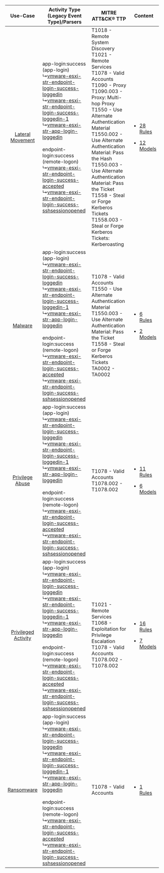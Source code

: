 |    Use-Case    | Activity Type (Legacy Event Type)/Parsers    | MITRE ATT&CK® TTP    | Content    |
|:----:| ---- | ---- | ---- |
|    [Lateral Movement](../../../UseCases/uc_lateral_movement.md)    |  app-login:success (app-login)<br> ↳[vmware-esxi-str-endpoint-login-success-loggedin](Ps/pC_vmwareesxistrendpointloginsuccessloggedin.md)<br> ↳[vmware-esxi-str-endpoint-login-success-loggedin-1](Ps/pC_vmwareesxistrendpointloginsuccessloggedin1.md)<br> ↳[vmware-esxi-str-app-login-loggedin](Ps/pC_vmwareesxistrapploginloggedin.md)<br><br> endpoint-login:success (remote-logon)<br> ↳[vmware-esxi-str-endpoint-login-success-accepted](Ps/pC_vmwareesxistrendpointloginsuccessaccepted.md)<br> ↳[vmware-esxi-str-endpoint-login-success-sshsessionopened](Ps/pC_vmwareesxistrendpointloginsuccesssshsessionopened.md)<br> | T1018 - Remote System Discovery<br>T1021 - Remote Services<br>T1078 - Valid Accounts<br>T1090 - Proxy<br>T1090.003 - Proxy: Multi-hop Proxy<br>T1550 - Use Alternate Authentication Material<br>T1550.002 - Use Alternate Authentication Material: Pass the Hash<br>T1550.003 - Use Alternate Authentication Material: Pass the Ticket<br>T1558 - Steal or Forge Kerberos Tickets<br>T1558.003 - Steal or Forge Kerberos Tickets: Kerberoasting<br> | [<ul><li>28 Rules</li></ul><ul><li>12 Models</li></ul>](RM/r_m_vmware_vmware_esxi_Lateral_Movement.md)   |
|    [Malware](../../../UseCases/uc_malware.md)    |  app-login:success (app-login)<br> ↳[vmware-esxi-str-endpoint-login-success-loggedin](Ps/pC_vmwareesxistrendpointloginsuccessloggedin.md)<br> ↳[vmware-esxi-str-endpoint-login-success-loggedin-1](Ps/pC_vmwareesxistrendpointloginsuccessloggedin1.md)<br> ↳[vmware-esxi-str-app-login-loggedin](Ps/pC_vmwareesxistrapploginloggedin.md)<br><br> endpoint-login:success (remote-logon)<br> ↳[vmware-esxi-str-endpoint-login-success-accepted](Ps/pC_vmwareesxistrendpointloginsuccessaccepted.md)<br> ↳[vmware-esxi-str-endpoint-login-success-sshsessionopened](Ps/pC_vmwareesxistrendpointloginsuccesssshsessionopened.md)<br> | T1078 - Valid Accounts<br>T1550 - Use Alternate Authentication Material<br>T1550.003 - Use Alternate Authentication Material: Pass the Ticket<br>T1558 - Steal or Forge Kerberos Tickets<br>TA0002 - TA0002<br>    | [<ul><li>6 Rules</li></ul><ul><li>2 Models</li></ul>](RM/r_m_vmware_vmware_esxi_Malware.md)    |
|     [Privilege Abuse](../../../UseCases/uc_privilege_abuse.md)     |  app-login:success (app-login)<br> ↳[vmware-esxi-str-endpoint-login-success-loggedin](Ps/pC_vmwareesxistrendpointloginsuccessloggedin.md)<br> ↳[vmware-esxi-str-endpoint-login-success-loggedin-1](Ps/pC_vmwareesxistrendpointloginsuccessloggedin1.md)<br> ↳[vmware-esxi-str-app-login-loggedin](Ps/pC_vmwareesxistrapploginloggedin.md)<br><br> endpoint-login:success (remote-logon)<br> ↳[vmware-esxi-str-endpoint-login-success-accepted](Ps/pC_vmwareesxistrendpointloginsuccessaccepted.md)<br> ↳[vmware-esxi-str-endpoint-login-success-sshsessionopened](Ps/pC_vmwareesxistrendpointloginsuccesssshsessionopened.md)<br> | T1078 - Valid Accounts<br>T1078.002 - T1078.002<br>    | [<ul><li>11 Rules</li></ul><ul><li>6 Models</li></ul>](RM/r_m_vmware_vmware_esxi_Privilege_Abuse.md)     |
| [Privileged Activity](../../../UseCases/uc_privileged_activity.md) |  app-login:success (app-login)<br> ↳[vmware-esxi-str-endpoint-login-success-loggedin](Ps/pC_vmwareesxistrendpointloginsuccessloggedin.md)<br> ↳[vmware-esxi-str-endpoint-login-success-loggedin-1](Ps/pC_vmwareesxistrendpointloginsuccessloggedin1.md)<br> ↳[vmware-esxi-str-app-login-loggedin](Ps/pC_vmwareesxistrapploginloggedin.md)<br><br> endpoint-login:success (remote-logon)<br> ↳[vmware-esxi-str-endpoint-login-success-accepted](Ps/pC_vmwareesxistrendpointloginsuccessaccepted.md)<br> ↳[vmware-esxi-str-endpoint-login-success-sshsessionopened](Ps/pC_vmwareesxistrendpointloginsuccesssshsessionopened.md)<br> | T1021 - Remote Services<br>T1068 - Exploitation for Privilege Escalation<br>T1078 - Valid Accounts<br>T1078.002 - T1078.002<br>    | [<ul><li>16 Rules</li></ul><ul><li>7 Models</li></ul>](RM/r_m_vmware_vmware_esxi_Privileged_Activity.md) |
|          [Ransomware](../../../UseCases/uc_ransomware.md)          |  app-login:success (app-login)<br> ↳[vmware-esxi-str-endpoint-login-success-loggedin](Ps/pC_vmwareesxistrendpointloginsuccessloggedin.md)<br> ↳[vmware-esxi-str-endpoint-login-success-loggedin-1](Ps/pC_vmwareesxistrendpointloginsuccessloggedin1.md)<br> ↳[vmware-esxi-str-app-login-loggedin](Ps/pC_vmwareesxistrapploginloggedin.md)<br><br> endpoint-login:success (remote-logon)<br> ↳[vmware-esxi-str-endpoint-login-success-accepted](Ps/pC_vmwareesxistrendpointloginsuccessaccepted.md)<br> ↳[vmware-esxi-str-endpoint-login-success-sshsessionopened](Ps/pC_vmwareesxistrendpointloginsuccesssshsessionopened.md)<br> | T1078 - Valid Accounts<br>    | [<ul><li>1 Rules</li></ul>](RM/r_m_vmware_vmware_esxi_Ransomware.md)    |